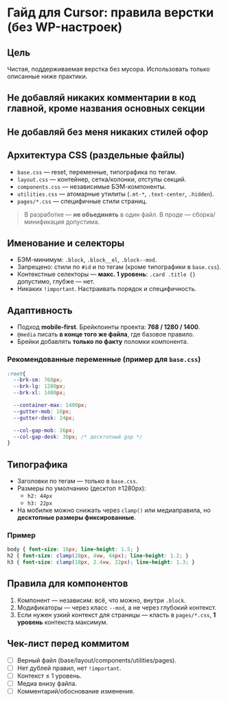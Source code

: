 # Гайд для Cursor: правила верстки (без WP-настроек)

## Цель
Чистая, поддерживаемая верстка без мусора. Использовать только описанные ниже практики.

## Не добавляй никаких комментарии в код главной, кроме названия основных секции

## Не добавляй без меня никаких стилей офор

## Архитектура CSS (раздельные файлы)
- `base.css` — reset, переменные, типографика по тегам.
- `layout.css` — контейнер, сетка/колонки, отступы секций.
- `components.css` — независимые БЭМ-компоненты.
- `utilities.css` — атомарные утилиты (`.mt-*`, `.text-center`, `.hidden`).
- `pages/*.css` — специфичные стили страниц.

> В разработке — **не объединять** в один файл. В проде — сборка/минификация допустима.

## Именование и селекторы
- БЭМ-минимум: `.block`, `.block__el`, `.block--mod`.
- Запрещено: стили по `#id` и по тегам (кроме типографики в `base.css`).
- Контекстные селекторы — **макс. 1 уровень**: `.card .title {}` допустимо, глубже — нет.
- Никаких `!important`. Настраивать порядок и специфичность.

## Адаптивность
- Подход **mobile-first**. Брейкпоинты проекта: **768 / 1280 / 1400**.
- `@media` писать **в конце того же файла**, где базовое правило.
- Брейки добавлять **только по факту** поломки компонента.

### Рекомендованные переменные (пример для `base.css`)
```css
:root{
  --brk-sm: 768px;
  --brk-lg: 1280px;
  --brk-xl: 1400px;

  --container-max: 1400px;
  --gutter-mob: 16px;
  --gutter-desk: 24px;

  --col-gap-mob: 16px;
  --col-gap-desk: 30px; /* десктопный gap */
}
```

## Типографика
- Заголовки по тегам — только в `base.css`.
- Размеры по умолчанию (десктоп ≥1280px):
  - `h2: 44px`
  - `h3: 22px`
- На мобилке можно снижать через `clamp()` или медиаправила, но **десктопные размеры фиксированные**.

### Пример
```css
body { font-size: 16px; line-height: 1.5; }
h2 { font-size: clamp(28px, 4vw, 44px); line-height: 1.2; }
h3 { font-size: clamp(18px, 2.4vw, 22px); line-height: 1.3; }
```

## Правила для компонентов
1. Компонент — независим: всё, что можно, внутри `.block`.
2. Модификаторы — через класс `--mod`, а не через глубокий контекст.
3. Если нужен узкий контекст для страницы — класть в `pages/*.css`, **1 уровень** контекста максимум.

## Чек-лист перед коммитом
- [ ] Верный файл (base/layout/components/utilities/pages).
- [ ] Нет дублей правил, нет `!important`.
- [ ] Контекст ≤ 1 уровень.
- [ ] Медиа внизу файла.
- [ ] Комментарий/обоснование изменения.
